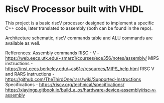 # RiscV Processor built with VHDL

This project is a basic riscV processor designed to implement a specific C++ code, later translated to assembly (both can be found in the repo).

Architecture schematic, riscV commands table and ALU commands are available as well.

Refferences:
Assembly commands RISC - V - https://web.eecs.utk.edu/~smarz1/courses/ece356/notes/assembly/
MIPS instructions - https://inst.eecs.berkeley.edu/~cs61c/resources/MIPS_help.html
RISC V and RARS instructions - https://github.com/TheThirdOne/rars/wiki/Supported-Instructions
Specifications - https://riscv.org/technical/specifications/
https://xiayingp.gitbook.io/build_a_os/hardware-device-assembly/risc-v-assembly

